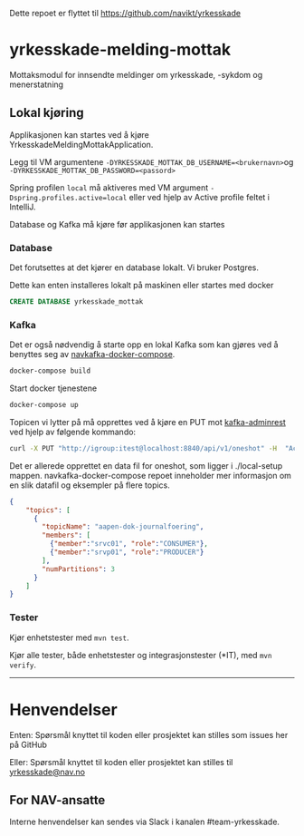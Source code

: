 Dette repoet er flyttet til https://github.com/navikt/yrkesskade


# yrkesskade-melding-mottak
Mottaksmodul for innsendte meldinger om yrkesskade, -sykdom og menerstatning

## Lokal kjøring
Applikasjonen kan startes ved å kjøre YrkesskadeMeldingMottakApplication.

Legg til VM argumentene `-DYRKESSKADE_MOTTAK_DB_USERNAME=<brukernavn>`og `-DYRKESSKADE_MOTTAK_DB_PASSWORD=<passord>`

Spring profilen `local` må aktiveres med VM argument `-Dspring.profiles.active=local` eller ved hjelp av Active profile feltet i IntelliJ.

Database og Kafka må kjøre før applikasjonen kan startes

### Database
Det forutsettes at det kjører en database lokalt. Vi bruker Postgres. 

Dette kan enten installeres lokalt på maskinen eller startes med docker

```sql
CREATE DATABASE yrkesskade_mottak
```


### Kafka
Det er også nødvendig å starte opp en lokal Kafka som kan gjøres ved å benyttes seg av [navkafka-docker-compose](https://github.com/navikt/navkafka-docker-compose).

```bash
docker-compose build
```

Start docker tjenestene
```bash
docker-compose up
```

Topicen vi lytter på må opprettes ved å kjøre en PUT mot [kafka-adminrest](http://localhost:8840/api/v1/apidocs/index.html?url=swagger.json) ved hjelp av følgende kommando:

```bash
curl -X PUT "http://igroup:itest@localhost:8840/api/v1/oneshot" -H  "Accept: application/json" -H  "Content-Type: application/json" --data "@local-setup/kafka_oneshot.json"
```

Det er allerede opprettet en data fil for oneshot, som ligger i ./local-setup mappen. navkafka-docker-compose repoet inneholder mer informasjon om en slik datafil og eksempler på flere topics.
```json
{
    "topics": [
      {
        "topicName": "aapen-dok-journalfoering",
        "members": [
          {"member":"srvc01", "role":"CONSUMER"},
          {"member":"srvp01", "role":"PRODUCER"}
        ],
        "numPartitions": 3
      }
    ]
}
```

### Tester

Kjør enhetstester med `mvn test`.

Kjør alle tester, både enhetstester og integrasjonstester (*IT), med `mvn verify`.

---

# Henvendelser

Enten:
Spørsmål knyttet til koden eller prosjektet kan stilles som issues her på GitHub

Eller:
Spørsmål knyttet til koden eller prosjektet kan stilles til yrkesskade@nav.no

## For NAV-ansatte

Interne henvendelser kan sendes via Slack i kanalen #team-yrkesskade.
